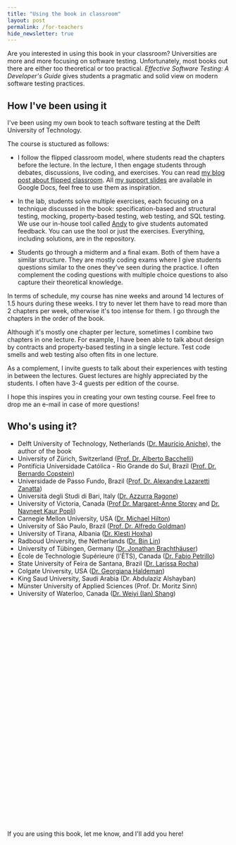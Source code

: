 ```yaml
---
title: "Using the book in classroom"
layout: post
permalink: /for-teachers
hide_newsletter: true
---
```


Are you interested in using this book in your classroom? Universities are more and more focusing on software testing. Unfortunately, most books out there are either too theoretical or too practical. _Effective Software Testing: A Developer's Guide_ gives students a pragmatic and solid view on modern software testing practices. 

## How I've been using it

I've been using my own book to teach software testing at the Delft University of Technology. 

The course is stuctured as follows:

* I follow the flipped classroom model, where students read the chapters before the lecture. In the lecture, I then engage students through debates, discussions, live coding, and exercises. You can read [my blog post about flipped classroom](https://www.mauricioaniche.com/blog/what-did-i-learn-from-flipping-my-classroom/). All [my support slides](https://drive.google.com/drive/folders/1rFcF4Ia32q-8NOKIcBm3xzVE2tMm8U_J?usp=drive_link) are available in Google Docs, feel free to use them as inspiration.

* In the lab, students solve multiple exercises, each focusing on a technique discussed in the book: specification-based and structural testing, mocking, property-based testing, web testing, and SQL testing. We use our in-house tool called [Andy](https://github.com/SERG-Delft/andy) to give students automated feedback. You can use the tool or just the exercises. Everything, including solutions, are in the repository. 

* Students go through a midterm and a final exam. Both of them have a similar structure. They are mostly coding exams where I give students questions similar to the ones they've seen during the practice. I often complement the coding questions with multiple choice questions to also capture their theoretical knowledge.

In terms of schedule, my course has nine weeks and around 14 lectures of 1.5 hours during these weeks. I try to never let them have to read more than 2 chapters per week, otherwise it's too intense for them. I go through the chapters in the order of the book. 

Although it's mostly one chapter per lecture, sometimes I combine two chapters in one lecture. For example, I have been able to talk about design by contracts and property-based testing in a single lecture. Test code smells and web testing also often fits in one lecture.

As a complement, I invite guests to talk about their experiences with testing in between the lectures. Guest lectures are highly appreciated by the students. I often have 3-4 guests per edition of the course.

I hope this inspires you in creating your own testing course. Feel free to drop me an e-mail in case of more questions!


## Who's using it?

* Delft University of Technology, Netherlands ([Dr. Maurício Aniche](https://www.mauricioaniche.com)), the author of the book
* University of Zürich, Switzerland ([Prof. Dr. Alberto Bacchelli](https://sback.it))
* Pontifícia Universidade Católica - Rio Grande do Sul, Brazil ([Prof. Dr. Bernardo Copstein](https://www.linkedin.com/in/bernardo-copstein-3226095))
* Universidade de Passo Fundo, Brazil ([Prof. Dr. Alexandre Lazaretti Zanatta](https://www.linkedin.com/in/alexandre-lazaretti-zanatta-b7a461115/))
* Università degli Studi di Bari, Italy ([Dr. Azzurra Ragone](https://www.linkedin.com/in/azzurraragone/))
* University of Victoria, Canada ([Prof Dr. Margaret-Anne Storey](https://www.margaretstorey.com/) and [Dr. Navneet Kaur Popli](https://www.linkedin.com/in/dr-navneet-kaur-popli/))
* Carnegie Mellon University, USA ([Dr. Michael Hilton](https://www.cs.cmu.edu/~mhilton/))
* University of São Paulo, Brazil ([Prof. Dr. Alfredo Goldman](https://www.ime.usp.br/~gold/new/))
* University of Tirana, Albania ([Dr. Klesti Hoxha](https://klestihoxha.al))
* Radboud University, the Netherlands ([Dr. Bin Lin](https://binlin.info/))
* University of Tübingen, Germany ([Dr. Jonathan Brachthäuser](https://se.cs.uni-tuebingen.de/group/))
* École de Technologie Supérieure (l'ÉTS), Canada ([Dr. Fabio Petrillo](https://www.etsmtl.ca/en/research/professors/fpetrillo/))
* State University of Feira de Santana, Brazil ([Dr. Larissa Rocha](https://pgcc.uefs.br/sobre/docentes/larissa))
* Colgate University, USA ([Dr. Georgiana Haldeman](https://www.colgate.edu/about/directory/ghaldeman))
* King Saud University, Saudi Arabia (Dr. Abdulaziz Alshayban)
* Münster University of Applied Sciences (Prof. Dr. Moritz Sinn)
* University of Waterloo, Canada ([Dr. Weiyi (Ian) Shang](https://ece.uwaterloo.ca/~wshang/))

<div id="regions_div" style="width: 900px; height: 500px;"></div>

If you are using this book, let me know, and I'll add you here!

<script type="text/javascript" src="https://www.gstatic.com/charts/loader.js"></script>

<script type="text/javascript">
  google.charts.load('current', {
    'packages':['geochart'],
  });
  google.charts.setOnLoadCallback(drawRegionsMap);

  function drawRegionsMap() {
    var data = google.visualization.arrayToDataTable([
      ['Country', 'Popularity'],
      ['Netherlands', 100],
      ['Brazil', 100],
      ['Italy', 100],
      ['Canada', 100],
      ['United States', 100],
      ['Albania', 100],
      ['Germany', 100],
      ['Switzerland', 100],
      ['Saudi Arabia', 100]
    ]);

    var options = {};

    var chart = new google.visualization.GeoChart(document.getElementById('regions_div'));

    chart.draw(data, options);
  }
</script>
